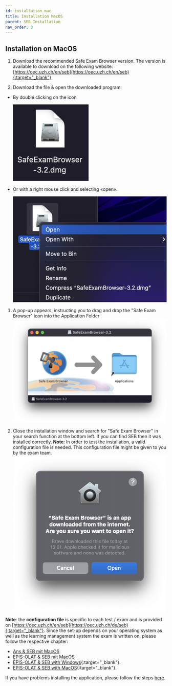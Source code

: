 ```yaml
---
id: installation_mac
title: Installation MacOS
parent: SEB Installation
nav_order: 3
---
```


## Installation on MacOS

1. Download the recommended Safe Exam Browser version. The version is available to download on the following website: [https://oec.uzh.ch/en/seb](https://oec.uzh.ch/en/seb){:target="_blank"}

1. Download the file & open the downloaded program:
* By double clicking on the icon

    [![MacOS-Download-2_1](assets/pictures/installation_mac/download-macos-step2_1.png)](assets/pictures/installation_mac/download-macos-step2_1.png)

* Or with a right mouse click and selecting «open».

    [![MacOS-Download-2_2](assets/pictures/installation_mac/download-macos-step2_2.png)](assets/pictures/installation_mac/download-macos-step2_2.png)

1. A pop-up appears, instructing you to drag and drop the "Safe Exam Browser" icon into the Application Folder 
[![MacOS-Download-3](assets/pictures/installation_mac/download-macos-step3.png)](assets/pictures/installation_mac/download-macos-step3.png)

1. Close the installation window and search for "Safe Exam Browser" in your search function at the bottom left. If you can find SEB then it was installed correctly. **Note**: In order to test the installation, a valid configuration file is needed. This configuration file might be given to you by the exam team.
[![MacOS-Download-4](assets/pictures/installation_mac/download-macos-step4.png)](assets/pictures/installation_mac/download-macos-step4.png)

**Note**: the **configuration file** is specific to each test / exam and is provided on [https://oec.uzh.ch/en/seb](https://oec.uzh.ch/de/seb){:target="_blank"}. Since the set-up depends on your operating system as well as the learning management system the exam is written on, please follow the respective chapter:

* [Ans & SEB mit MacOS](exam_seb_ans_mac)
* [EPIS-OLAT & SEB mit MacOS](exam_seb_epis_mac)
* [EPIS-OLAT & SEB with Windows](https://uzh-oec.github.io/seb-en/exam_seb_epis_win_en.html){:target="_blank"}.
* [EPIS-OLAT & SEB with MacOS](https://uzh-oec.github.io/seb-en/exam_seb_epis_mac_en.html){:target="_blank"}.


If you have problems installing the application, please follow the steps [here](installation_problems).


